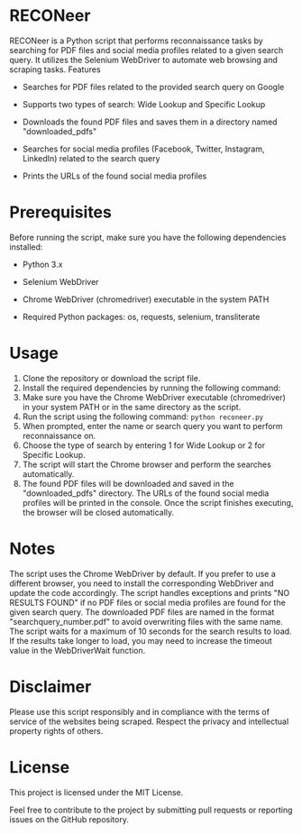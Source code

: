 # RECONeer

RECONeer is a Python script that performs reconnaissance tasks by searching for PDF files and social media profiles related to a given search query. It utilizes the Selenium WebDriver to automate web browsing and scraping tasks.
Features
* Searches for PDF files related to the provided search query on Google
    
* Supports two types of search: Wide Lookup and Specific Lookup

* Downloads the found PDF files and saves them in a directory named "downloaded_pdfs"
    
* Searches for social media profiles (Facebook, Twitter, Instagram, LinkedIn) related to the search query
    
* Prints the URLs of the found social media profiles

# Prerequisites

Before running the script, make sure you have the following dependencies installed:
 * Python 3.x
    
 * Selenium WebDriver
    
 * Chrome WebDriver (chromedriver) executable in the system PATH
    
 *  Required Python packages: os, requests, selenium, transliterate

# Usage

  1. Clone the repository or download the script file.
  2. Install the required dependencies by running the following command:
  3. Make sure you have the Chrome WebDriver executable (chromedriver) in your system PATH or in the same directory as the script.
  4. Run the script using the following command:
    ```
    python reconeer.py
    ```
  5. When prompted, enter the name or search query you want to perform reconnaissance on.
  6. Choose the type of search by entering 1 for Wide Lookup or 2 for Specific Lookup.
  7. The script will start the Chrome browser and perform the searches automatically.
  8. The found PDF files will be downloaded and saved in the "downloaded_pdfs" directory.
    The URLs of the found social media profiles will be printed in the console.
    Once the script finishes executing, the browser will be closed automatically.

# Notes
   The script uses the Chrome WebDriver by default. If you prefer to use a different browser, you need to install the corresponding WebDriver and update the code accordingly.
    The script handles exceptions and prints "NO RESULTS FOUND" if no PDF files or social media profiles are found for the given search query.
    The downloaded PDF files are named in the format "searchquery_number.pdf" to avoid overwriting files with the same name.
    The script waits for a maximum of 10 seconds for the search results to load. If the results take longer to load, you may need to increase the timeout value in the WebDriverWait function.

# Disclaimer

Please use this script responsibly and in compliance with the terms of service of the websites being scraped. Respect the privacy and intellectual property rights of others.

# License

This project is licensed under the MIT License.

Feel free to contribute to the project by submitting pull requests or reporting issues on the GitHub repository.
    
